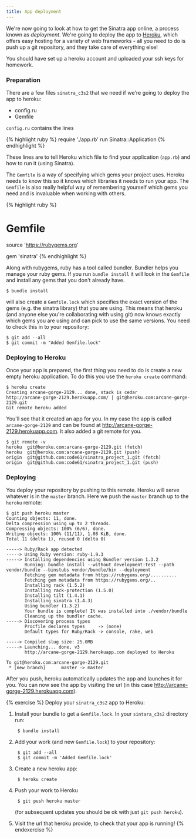 ```yaml
---
title: App deployment
---
```


We're now going to look at how to get the Sinatra app online, a process known as *deployment*. We're going to deploy the app to [Heroku](heroku.com), which offers easy hosting for a variety of web frameworks - all you need to do is push up a git repository, and they take care of everything else!

You should have set up a heroku account and uploaded your ssh keys for homework.

### Preparation

There are a few files `sinatra_c3s2` that we need if we're going to deploy the app to heroku:

* config.ru
* Gemfile

`config.ru` contains the lines

{% highlight ruby %}
require './app.rb'
run Sinatra::Application
{% endhighlight %}

These lines are to tell Heroku which file to find your application (`app.rb`) and how to run it (using Sinatra).

The `Gemfile` is a way of specifying which gems your project uses. Heroku needs to know this so it knows which libraries it needs to run your app. The `Gemfile` is also really helpful way of remembering yourself which gems you need and is invaluable when working with others.

{% highlight ruby %}
# Gemfile

source 'https://rubygems.org'

gem 'sinatra'
{% endhighlight %}

Along with rubygems, ruby has a tool called bundler. Bundler helps you manage your ruby gems. If you run `bundle install` it will look in the `Gemfile` and install any gems that you don't already have.

    $ bundle install

 will also create a `Gemfile.lock` which specifies the exact version of the gems (e.g. the sinatra library) that you are using. This means that heroku (and anyone else you're collaborating with using git) now knows exactly which gems you are using and can pick to use the same versions. You need to check this in to your repository:

    $ git add --all
    $ git commit -m "Added Gemfile.lock"

### Deploying to Heroku

Once your app is prepared, the first thing you need to do is create a new empty heroku application. To do this you use the `heroku create` command:

    $ heroku create
    Creating arcane-gorge-2129... done, stack is cedar
    http://arcane-gorge-2129.herokuapp.com/ | git@heroku.com:arcane-gorge-2129.git
    Git remote heroku added

You'll see that it created an app for you. In my case the app is called `arcane-gorge-2129` and can be found at http://arcane-gorge-2129.herokuapp.com. It also added a git remote for you. 

    $ git remote -v
    heroku  git@heroku.com:arcane-gorge-2129.git (fetch)
    heroku  git@heroku.com:arcane-gorge-2129.git (push)
    origin  git@github.com:code61/sinatra_project_1.git (fetch)
    origin  git@github.com:code61/sinatra_project_1.git (push)

<!-- Put a bit about git remotes here -->

### Deploying

You deploy your repository by pushing to this remote. Heroku will serve whatever is in the `master` branch. Here we push the `master` branch up to the `heroku` remote:

    $ git push heroku master
    Counting objects: 11, done.
    Delta compression using up to 2 threads.
    Compressing objects: 100% (6/6), done.
    Writing objects: 100% (11/11), 1.08 KiB, done.
    Total 11 (delta 1), reused 0 (delta 0)

    -----> Ruby/Rack app detected
    -----> Using Ruby version: ruby-1.9.3
    -----> Installing dependencies using Bundler version 1.3.2
           Running: bundle install --without development:test --path vendor/bundle --binstubs vendor/bundle/bin --deployment
           Fetching gem metadata from https://rubygems.org/..........
           Fetching gem metadata from https://rubygems.org/..
           Installing rack (1.5.2)
           Installing rack-protection (1.5.0)
           Installing tilt (1.4.1)
           Installing sinatra (1.4.3)
           Using bundler (1.3.2)
           Your bundle is complete! It was installed into ./vendor/bundle
           Cleaning up the bundler cache.
    -----> Discovering process types
           Procfile declares types     -> (none)
           Default types for Ruby/Rack -> console, rake, web

    -----> Compiled slug size: 25.0MB
    -----> Launching... done, v3
           http://arcane-gorge-2129.herokuapp.com deployed to Heroku

    To git@heroku.com:arcane-gorge-2129.git
     * [new branch]      master -> master

After you push, heroku automatically updates the app and launches it for you. You can now see the app by visiting the url (in this case http://arcane-gorge-2129.herokuapp.com).

{% exercise %}
Deploy your `sinatra_c3s2` app to Heroku:

1. Install your bundle to get a `Gemfile.lock`. In your `sintara_c3s2` directory run:

        $ bundle install

2. Add your work (and new `Gemfile.lock`) to your repository:

        $ git add --all
        $ git commit -m 'Added Gemfile.lock'

3. Create a new heroku app:

        $ heroku create

4. Push your work to Heroku

        $ git push heroku master

    (for subsequent updates you should be ok with just `git push heroku`).
5. Visit the url that heroku provide, to check that your app is running!
{% endexercise %}